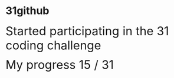 # 31github

<span style="font-size: 2rem;"> Started participating in the 31 coding challenge</span>

<span style="font-size: 2rem;">My progress 15 / 31</span>
